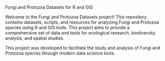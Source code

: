Fungi and Protozoa Datasets for R and GIS

Welcome to the Fungi and Protozoa Datasets project! This repository contains datasets, scripts, and resources for analyzing Fungi and Protozoa species using R and GIS tools. 
This project aims to provide a comprehensive set of data and tools for ecological research, biodiversity analysis, and spatial studies.

This project was developed to facilitate the study and analysis of Fungi and Protozoa species through modern data science tools.
